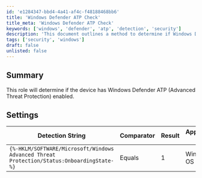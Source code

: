 ```yaml
---
id: 'e1284347-bbd4-4a41-af4c-f48188468bb6'
title: 'Windows Defender ATP Check'
title_meta: 'Windows Defender ATP Check'
keywords: ['windows', 'defender', 'atp', 'detection', 'security']
description: 'This document outlines a method to determine if Windows Defender Advanced Threat Protection (ATP) is enabled on a device. It includes settings and detection strings necessary for the evaluation.'
tags: ['security', 'windows']
draft: false
unlisted: false
---
```

## Summary

This role will determine if the device has Windows Defender ATP (Advanced Threat Protection) enabled.

## Settings

| Detection String                                      | Comparator | Result | Applicable OS |
|------------------------------------------------------|------------|--------|----------------|
| `{%-HKLM/SOFTWARE/Microsoft/Windows Advanced Threat Protection/Status:OnboardingState-%}` | Equals     | 1      | Windows OS     |












